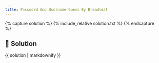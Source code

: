 ```yaml
---
title: Password And Username Guess By Breadleaf
---
```


{% capture solution %}
{% include_relative solution.txt %}
{% endcapture %}

## 📝 Solution

{{ solution | markdownify }}

